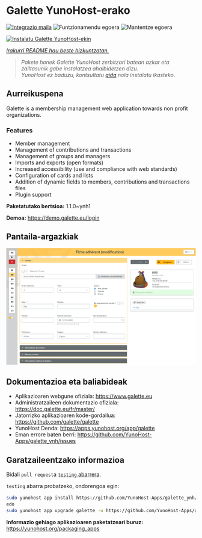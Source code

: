 <!--
Ohart ongi: README hau automatikoki sortu da <https://github.com/YunoHost/apps/tree/master/tools/readme_generator>ri esker
EZ editatu eskuz.
-->

# Galette YunoHost-erako

[![Integrazio maila](https://dash.yunohost.org/integration/galette.svg)](https://dash.yunohost.org/appci/app/galette) ![Funtzionamendu egoera](https://ci-apps.yunohost.org/ci/badges/galette.status.svg) ![Mantentze egoera](https://ci-apps.yunohost.org/ci/badges/galette.maintain.svg)

[![Instalatu Galette YunoHost-ekin](https://install-app.yunohost.org/install-with-yunohost.svg)](https://install-app.yunohost.org/?app=galette)

*[Irakurri README hau beste hizkuntzatan.](./ALL_README.md)*

> *Pakete honek Galette YunoHost zerbitzari batean azkar eta zailtasunik gabe instalatzea ahalbidetzen dizu.*  
> *YunoHost ez baduzu, kontsultatu [gida](https://yunohost.org/install) nola instalatu ikasteko.*

## Aurreikuspena

Galette is a membership management web application towards non profit organizations.

### Features

- Member management
- Management of contributions and transactions
- Management of groups and managers
- Imports and exports (open formats)
- Increased accessibility (use and compliance with web standards)
- Configuration of cards and lists
- Addition of dynamic fields to members, contributions and transactions files
- Plugin support


**Paketatutako bertsioa:** 1.1.0~ynh1

**Demoa:** <https://demo.galette.eu/login>

## Pantaila-argazkiak

![Galette(r)en pantaila-argazkia](./doc/screenshots/edit_member.png)

## Dokumentazioa eta baliabideak

- Aplikazioaren webgune ofiziala: <https://www.galette.eu>
- Administratzaileen dokumentazio ofiziala: <https://doc.galette.eu/fr/master/>
- Jatorrizko aplikazioaren kode-gordailua: <https://github.com/galette/galette>
- YunoHost Denda: <https://apps.yunohost.org/app/galette>
- Eman errore baten berri: <https://github.com/YunoHost-Apps/galette_ynh/issues>

## Garatzaileentzako informazioa

Bidali `pull request`a [`testing` abarrera](https://github.com/YunoHost-Apps/galette_ynh/tree/testing).

`testing` abarra probatzeko, ondorengoa egin:

```bash
sudo yunohost app install https://github.com/YunoHost-Apps/galette_ynh/tree/testing --debug
edo
sudo yunohost app upgrade galette -u https://github.com/YunoHost-Apps/galette_ynh/tree/testing --debug
```

**Informazio gehiago aplikazioaren paketatzeari buruz:** <https://yunohost.org/packaging_apps>
